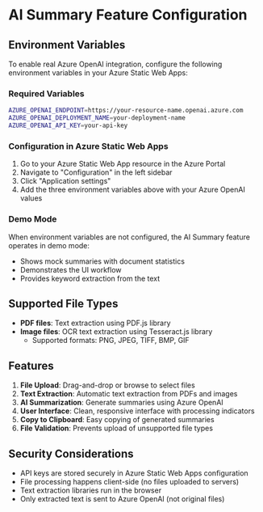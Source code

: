 # AI Summary Feature Configuration

## Environment Variables

To enable real Azure OpenAI integration, configure the following environment variables in your Azure Static Web Apps:

### Required Variables

```bash
AZURE_OPENAI_ENDPOINT=https://your-resource-name.openai.azure.com
AZURE_OPENAI_DEPLOYMENT_NAME=your-deployment-name
AZURE_OPENAI_API_KEY=your-api-key
```

### Configuration in Azure Static Web Apps

1. Go to your Azure Static Web App resource in the Azure Portal
2. Navigate to "Configuration" in the left sidebar
3. Click "Application settings"
4. Add the three environment variables above with your Azure OpenAI values

### Demo Mode

When environment variables are not configured, the AI Summary feature operates in demo mode:
- Shows mock summaries with document statistics
- Demonstrates the UI workflow
- Provides keyword extraction from the text

## Supported File Types

- **PDF files**: Text extraction using PDF.js library
- **Image files**: OCR text extraction using Tesseract.js library
  - Supported formats: PNG, JPEG, TIFF, BMP, GIF

## Features

1. **File Upload**: Drag-and-drop or browse to select files
2. **Text Extraction**: Automatic text extraction from PDFs and images
3. **AI Summarization**: Generate summaries using Azure OpenAI
4. **User Interface**: Clean, responsive interface with processing indicators
5. **Copy to Clipboard**: Easy copying of generated summaries
6. **File Validation**: Prevents upload of unsupported file types

## Security Considerations

- API keys are stored securely in Azure Static Web Apps configuration
- File processing happens client-side (no files uploaded to servers)
- Text extraction libraries run in the browser
- Only extracted text is sent to Azure OpenAI (not original files)